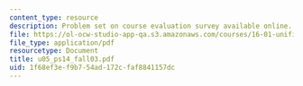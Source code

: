 ```yaml
---
content_type: resource
description: Problem set on course evaluation survey available online.
file: https://ol-ocw-studio-app-qa.s3.amazonaws.com/courses/16-01-unified-engineering-i-ii-iii-iv-fall-2005-spring-2006/1f68ef3ef9b754ad172cfaf8841157dc_u05_ps14_fall03.pdf
file_type: application/pdf
resourcetype: Document
title: u05_ps14_fall03.pdf
uid: 1f68ef3e-f9b7-54ad-172c-faf8841157dc
---
```

